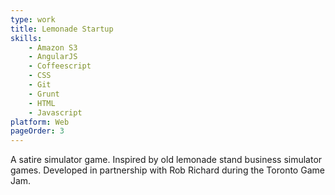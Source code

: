 ```yaml
---
type: work
title: Lemonade Startup
skills:
	- Amazon S3
	- AngularJS
	- Coffeescript
	- CSS
	- Git
	- Grunt
	- HTML
	- Javascript
platform: Web
pageOrder: 3
---
```


A satire simulator game. Inspired by old lemonade stand business simulator games. Developed in partnership with Rob Richard during the Toronto Game Jam.
